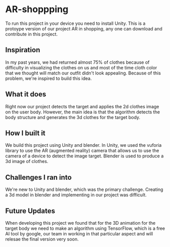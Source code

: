 # AR-shoppping
To run this project in your device you need to install Unity.
This is a protoype version of our project AR in shopping, any one can download and contribute in this project.

## Inspiration
In my past years, we had returned almost 75% of clothes because of difficulty in visualizing the clothes on us and most of the time cloth color that we thought will match our outfit didn't look appealing. Because of this problem, we're inspired to build this idea. 

## What it does
Right now our project detects the target and applies the 2d clothes image on the user body. However, the main idea is that the algorithm detects the body structure and generates the 3d clothes for the target body. 

## How I built it
We build this project using Unity and blender. In Unity, we used the vuforia library to use the AR (augmented reality) camera that allows us to use the camera of a device to detect the image target. Blender is used to produce a 3d image of clothes.

## Challenges I ran into 
We're new to Unity and blender, which was the primary challenge. Creating a 3d model in blender and implementing in our project was difficult. 

## Future Updates 
When developing this project we found that for the 3D animation for the target body we need to make an algorithm using TensorFlow, which is a free AI tool by google, our team in working in that particular aspect and will relesae the final version very soon.
